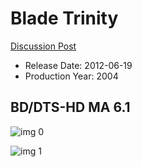 # Blade Trinity

[Discussion Post](https://www.avsforum.com/threads/bass-eq-for-filtered-movies.2995212/post-57304566)

* Release Date: 2012-06-19
* Production Year: 2004

## BD/DTS-HD MA 6.1

![img 0](https://i.imgur.com/ZryWWrN.jpg)

![img 1](https://i.imgur.com/1hgtr91.jpg)

